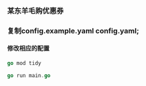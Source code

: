 ### 某东羊毛购优惠券

### 复制config.example.yaml config.yaml;

#### 修改相应的配置 


````go
go mod tidy
````

````go
go run main.go
````